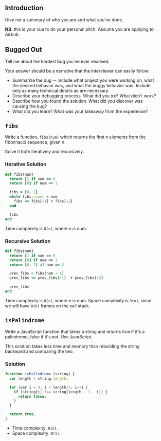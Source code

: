 ## Introduction

Give me a summary of who you are and what you've done.

**NB**: this is your cue to do your personal pitch. Assume you are applying to Airbnb.  

## Bugged Out

Tell me about the hardest bug you've ever resolved.

Your answer should be a narrative that the interviewer can easily follow:

- Summarize the bug -- include what project you were working on, what the desired behavior was, and what the buggy behavior was.  Include only as many technical details as are necessary.
- Describe your debugging process.  What did you try?  What didn't work?  
- Describe how you found the solution.  What did you discover was causing the bug?
- What did you learn?  What was your takeaway from the experience?

## `fibs`

Write a function, `fibs(num)` which returns the first n elements from
the fibonnacci sequence, given n.

Solve it both iteratively and recursively.

### Iterative Solution

```ruby
def fibs(num)
  return [] if num == 0
  return [0] if num == 1

  fibs = [0, 1]
  while fibs.count < num
    fibs << fibs[-1] + fibs[-2]
  end

  fibs
end
```

Time complexity is `O(n)`, where n is num.

### Recursive Solution

```ruby
def fibs(num)
  return [] if num == 0
  return [0] if num == 1
  return [0, 1] if num == 2

  prev_fibs = fibs(num - 1)
  prev_fibs << prev_fibs[-1]  + prev_fibs[-2]

  prev_fibs
end
```

Time complexity is `O(n)`, where n is num. Space complexity is `O(n)`, since we will have `O(n)` frames on the call stack.

## `isPalindrome`

Write a JavaScript function that takes a string and returns true if
it's a palindrome, false if it's not. Use JavaScript.

This solution takes less time and memory than rebuilding the string
backward and comparing the two.

### Solution

```js
function isPalindrome (string) {
  var length = string.length;

  for (var i = 0; i < length/2; i++) {
    if (string[i] !== string[length - 1 - i]) {
      return false;
    }
  }

  return true;
}
```

* Time complexity: `O(n)`.
* Space complexity: `O(1)`.
